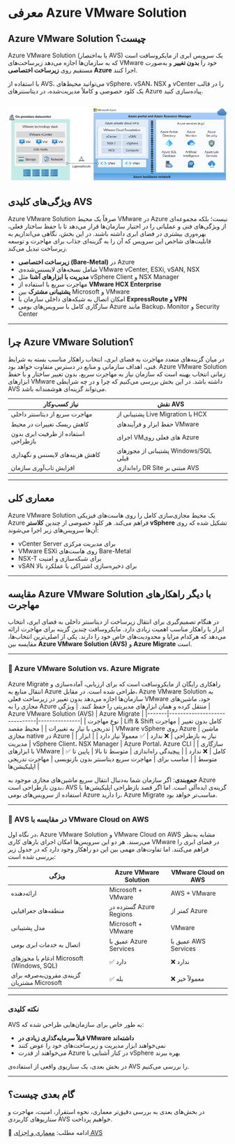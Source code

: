 # معرفی Azure VMware Solution

## Azure VMware Solution چیست؟

Azure VMware Solution (یا به‌اختصار AVS) یک سرویس ابری از مایکروسافت است که به سازمان‌ها اجازه می‌دهد زیرساخت‌های VMware خود را **بدون تغییر** و به‌صورت مستقیم روی **زیرساخت اختصاصی Azure** اجرا کنند.

با استفاده از AVS، می‌توانید محیط‌های vSphere، vSAN، NSX و vCenter را در قالب یک کلود خصوصی و کاملاً مدیریت‌شده، در دیتاسنترهای Azure پیاده‌سازی کنید.

![](../image/avs/2-overview.png)
---

## ویژگی‌های کلیدی AVS

Azure VMware Solution صرفاً یک محیط VMware در Azure نیست؛ بلکه مجموعه‌ای از ویژگی‌های فنی و عملیاتی را در اختیار سازمان‌ها قرار می‌دهد تا با حفظ ساختار فعلی، بهره‌وری بیشتری در فضای ابری داشته باشند. در این بخش، نگاهی می‌اندازیم به قابلیت‌های شاخص این سرویس که آن را به گزینه‌ای جذاب برای مهاجرت و توسعه زیرساخت تبدیل می‌کند.

- **زیرساخت اختصاصی (Bare-Metal)** در Azure
- شامل نسخه‌های لایسنس‌شده‌ی VMware vCenter, ESXi, vSAN, NSX
- **مدیریت با ابزارهای آشنا** مثل vSphere Client و NSX Manager
- مهاجرت سریع با استفاده از **VMware HCX Enterprise**
- **پشتیبانی مشترک** بین Microsoft و VMware
- امکان اتصال به شبکه‌های داخلی سازمان با **ExpressRoute و VPN**
- سازگاری کامل با سرویس‌های بومی Azure مانند Backup، Monitor و Security Center

---

## چرا Azure VMware Solution؟

در میان گزینه‌های متعدد مهاجرت به فضای ابری، انتخاب راهکار مناسب بسته به شرایط فنی، اهداف سازمانی و منابع در دسترس متفاوت خواهد بود. Azure VMware Solution زمانی انتخاب بهینه است که سازمان نیاز به مهاجرت سریع، 
بدون تغییر ساختار و با حفظ ابزارهای VMware داشته باشد. در این بخش بررسی می‌کنیم که چرا و در چه شرایطی AVS می‌تواند گزینه‌ای هوشمندانه باشد.

| نیاز کسب‌وکار | نقش AVS |
|---------------|----------|
| مهاجرت سریع از دیتاسنتر داخلی | پشتیبانی از Live Migration با HCX |
| کاهش ریسک تغییرات در محیط | حفظ ابزار و فرآیندهای VMware |
| استفاده از ظرفیت ابری بدون بازطراحی | اجرای VMهای فعلی روی Azure |
| کاهش هزینه‌های لایسنس و نگهداری | پشتیبانی از مجوزهای Windows/SQL قبلی |
| افزایش تاب‌آوری سازمان | راه‌اندازی DR Site مبتنی بر AVS |

---

## معماری کلی

Azure VMware Solution یک محیط مجازی‌سازی کامل را روی هاست‌های فیزیکی Azure فراهم می‌کند. هر کلود خصوصی از چندین **کلاستر vSphere** تشکیل شده که روی آن‌ها سرویس‌های زیر اجرا می‌شوند:

- vCenter Server برای مدیریت مرکزی
- VMware ESXi روی هاست‌های Bare-Metal
- NSX-T برای شبکه‌سازی و امنیت
- vSAN برای ذخیره‌سازی اشتراکی با عملکرد بالا

---

## مقایسه Azure VMware Solution با دیگر راهکارهای مهاجرت

در هنگام تصمیم‌گیری برای انتقال زیرساخت از دیتاسنتر داخلی به فضای ابری، انتخاب ابزار یا راهکار مناسب اهمیت زیادی دارد. مایکروسافت چندین گزینه برای مهاجرت ارائه می‌دهد که هرکدام مزایا و محدودیت‌های خاص خود را دارند.
یکی از اصلی‌ترین انتخاب‌ها، مقایسه بین **Azure VMware Solution (AVS)** و **Azure Migrate** است.

---

### 🔹 Azure VMware Solution vs. Azure Migrate

Azure Migrate راهکاری رایگان از مایکروسافت است که برای ارزیابی، آماده‌سازی و انتقال منابع به Azure طراحی شده است. در مقابل، Azure VMware Solution به سازمان‌ها اجازه می‌دهد بدون تغییر در زیرساخت فعلی VMware خود، ماشین‌های مجازی را به Azure منتقل کرده و همان ابزارهای مدیریتی را حفظ کنند.
| ویژگی | Azure VMware Solution (AVS) | Azure Migrate |
|-------|------------------------------|---------------|
| نوع مهاجرت | Lift & Shift کامل بدون تغییر | مهاجرت تدریجی با نیاز به تغییرات |
| محیط مقصد | VMware vSphere روی Azure | ماشین مجازی native در Azure |
| نیاز به بازطراحی | ❌ ندارد | ✅ معمولاً نیاز دارد |
| ابزار مدیریت | vSphere Client، NSX Manager | Azure Portal، Azure CLI |
| سازگاری با ابزارهای VMware | ✅ کامل | ❌ ندارد |
| پیچیدگی راه‌اندازی | متوسط تا بالا | پایین تا متوسط |
| مناسب برای | مهاجرت سریع دیتاسنتر بدون بازنویسی | مهاجرت تدریجی اپلیکیشن‌ها |

**جمع‌بندی**: اگر سازمان شما به‌دنبال انتقال سریع ماشین‌های مجازی موجود به Azure بدون بازطراحی است، AVS گزینه‌ی ایده‌آلی است. اما اگر قصد بازطراحی اپلیکیشن‌ها یا استفاده از سرویس‌های بومی Azure را دارید، Azure Migrate مناسب‌تر خواهد بود.

---

### 🔸 AVS در مقایسه با VMware Cloud on AWS

در نگاه اول، Azure VMware Solution و VMware Cloud on AWS مشابه به‌نظر می‌رسند. هر دو این سرویس‌ها امکان اجرای بارهای کاری VMware در فضای ابری را فراهم می‌کنند. اما تفاوت‌های مهمی بین این دو راهکار وجود دارد که در جدول زیر بررسی شده است:

| ویژگی | Azure VMware Solution | VMware Cloud on AWS |
|--------|------------------------|----------------------|
| ارائه‌دهنده | Microsoft + VMware | AWS + VMware |
| منطقه‌های جغرافیایی | گسترده در Azure Regions | کمتر از Azure |
| مدل پشتیبانی | Microsoft + VMware | VMware |
| اتصال به خدمات ابری بومی | عمیق با Azure Services | عمیق با AWS Services |
| ادغام با مجوزهای Microsoft (Windows, SQL) | ✅ دارد | ❌ ندارد |
| گزینه‌ی مقرون‌به‌صرفه برای مشتریان Microsoft | ✅ بله | ❌ معمولاً خیر |

---

### نکته کلیدی

AVS به طور خاص برای سازمان‌هایی طراحی شده که:
- **قبلاً سرمایه‌گذاری زیادی در VMware داشته‌اند**
- نمی‌خواهند ابزار مدیریت و زیرساخت‌های خود را عوض کنند
- می‌خواهند از قدرت Azure در کنار آشنایی با vSphere بهره ببرند

در بخش بعدی، یک سناریوی واقعی از استفاده‌ی AVS را بررسی می‌کنیم.


---

## گام بعدی چیست؟

در بخش‌های بعدی به بررسی دقیق‌تر معماری، نحوه استقرار، امنیت، مهاجرت و سناریوهای کاربردی AVS خواهیم پرداخت.

🔗 ادامه مطلب: [معماری و اجزای AVS](architecture.md)

